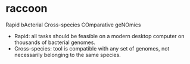# raccoon

Rapid bActerial Cross-species COmparative geNOmics

* Rapid: all tasks should be feasible on a modern desktop computer on thousands of bacterial genomes.
* Cross-species: tool is compatible with any set of genomes, not necessarily belonging to the same species.
